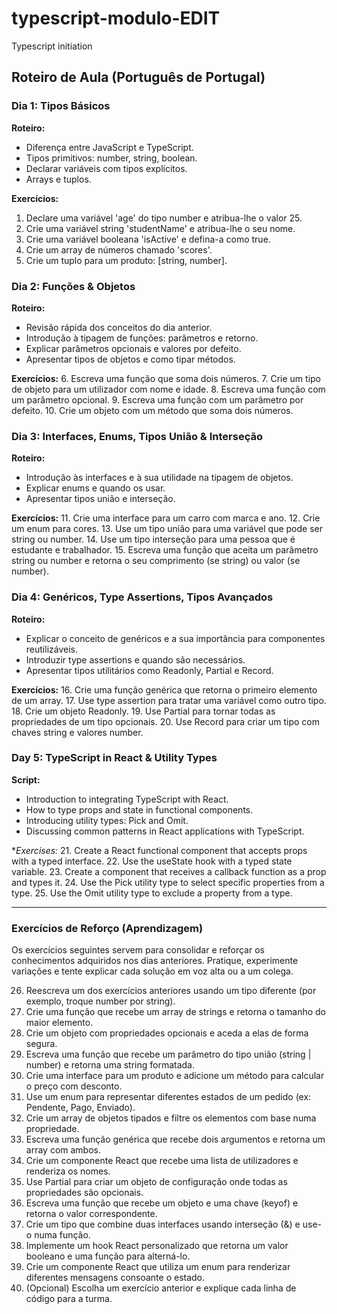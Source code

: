 # typescript-modulo-EDIT
Typescript initiation

## Roteiro de Aula (Português de Portugal)

### Dia 1: Tipos Básicos
**Roteiro:**
- Diferença entre JavaScript e TypeScript.
- Tipos primitivos: number, string, boolean.
- Declarar variáveis com tipos explícitos.
- Arrays e tuplos.

**Exercícios:**
1. Declare uma variável 'age' do tipo number e atribua-lhe o valor 25.
2. Crie uma variável string 'studentName' e atribua-lhe o seu nome.
3. Crie uma variável booleana 'isActive' e defina-a como true.
4. Crie um array de números chamado 'scores'.
5. Crie um tuplo para um produto: [string, number].

### Dia 2: Funções & Objetos
**Roteiro:**
- Revisão rápida dos conceitos do dia anterior.
- Introdução à tipagem de funções: parâmetros e retorno.
- Explicar parâmetros opcionais e valores por defeito.
- Apresentar tipos de objetos e como tipar métodos.

**Exercícios:**
6. Escreva uma função que soma dois números.
7. Crie um tipo de objeto para um utilizador com nome e idade.
8. Escreva uma função com um parâmetro opcional.
9. Escreva uma função com um parâmetro por defeito.
10. Crie um objeto com um método que soma dois números.

### Dia 3: Interfaces, Enums, Tipos União & Interseção
**Roteiro:**
- Introdução às interfaces e à sua utilidade na tipagem de objetos.
- Explicar enums e quando os usar.
- Apresentar tipos união e interseção.

**Exercícios:**
11. Crie uma interface para um carro com marca e ano.
12. Crie um enum para cores.
13. Use um tipo união para uma variável que pode ser string ou number.
14. Use um tipo interseção para uma pessoa que é estudante e trabalhador.
15. Escreva uma função que aceita um parâmetro string ou number e retorna o seu comprimento (se string) ou valor (se number).

### Dia 4: Genéricos, Type Assertions, Tipos Avançados
**Roteiro:**
- Explicar o conceito de genéricos e a sua importância para componentes reutilizáveis.
- Introduzir type assertions e quando são necessários.
- Apresentar tipos utilitários como Readonly, Partial e Record.

**Exercícios:**
16. Crie uma função genérica que retorna o primeiro elemento de um array.
17. Use type assertion para tratar uma variável como outro tipo.
18. Crie um objeto Readonly.
19. Use Partial para tornar todas as propriedades de um tipo opcionais.
20. Use Record para criar um tipo com chaves string e valores number.

### Day 5: TypeScript in React & Utility Types
**Script:**
- Introduction to integrating TypeScript with React.
- How to type props and state in functional components.
- Introducing utility types: Pick and Omit.
- Discussing common patterns in React applications with TypeScript.

**Exercises:*
21. Create a React functional component that accepts props with a typed interface.
22. Use the useState hook with a typed state variable.
23. Create a component that receives a callback function as a prop and types it.
24. Use the Pick utility type to select specific properties from a type.
25. Use the Omit utility type to exclude a property from a type.

---

### Exercícios de Reforço (Aprendizagem)
Os exercícios seguintes servem para consolidar e reforçar os conhecimentos adquiridos nos dias anteriores. Pratique, experimente variações e tente explicar cada solução em voz alta ou a um colega.

26. Reescreva um dos exercícios anteriores usando um tipo diferente (por exemplo, troque number por string).
27. Crie uma função que recebe um array de strings e retorna o tamanho do maior elemento.
28. Crie um objeto com propriedades opcionais e aceda a elas de forma segura.
29. Escreva uma função que recebe um parâmetro do tipo união (string | number) e retorna uma string formatada.
30. Crie uma interface para um produto e adicione um método para calcular o preço com desconto.
31. Use um enum para representar diferentes estados de um pedido (ex: Pendente, Pago, Enviado).
32. Crie um array de objetos tipados e filtre os elementos com base numa propriedade.
33. Escreva uma função genérica que recebe dois argumentos e retorna um array com ambos.
34. Crie um componente React que recebe uma lista de utilizadores e renderiza os nomes.
35. Use Partial para criar um objeto de configuração onde todas as propriedades são opcionais.
36. Escreva uma função que recebe um objeto e uma chave (keyof) e retorna o valor correspondente.
37. Crie um tipo que combine duas interfaces usando interseção (&) e use-o numa função.
38. Implemente um hook React personalizado que retorna um valor booleano e uma função para alterná-lo.
39. Crie um componente React que utiliza um enum para renderizar diferentes mensagens consoante o estado.
40. (Opcional) Escolha um exercício anterior e explique cada linha de código para a turma. 
